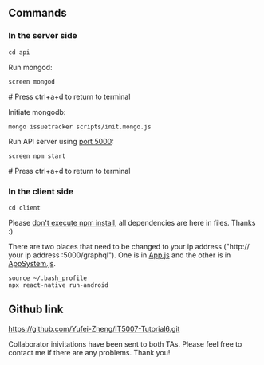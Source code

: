 ## Commands

### In the server side

```
cd api
```

Run mongod:

```
screen mongod
```

\# Press ctrl+a+d to return to terminal

Initiate mongodb:

```
mongo issuetracker scripts/init.mongo.js
```

Run API server using <u>port 5000</u>:

```
screen npm start
```

\# Press ctrl+a+d to return to terminal

### In the client side

```
cd client
```
Please <u>don't execute npm install</u>, all dependencies are here in files. Thanks :)

There are two places that need to be changed to your ip address ("http:// your ip address :5000/graphql"). One is in <u>App.js</u> and the other is in <u>AppSystem.js</u>.

```
source ~/.bash_profile
npx react-native run-android
```

## Github link

https://github.com/Yufei-Zheng/IT5007-Tutorial6.git

Collaborator inivitations have been sent to both TAs.  Please feel free to contact me if there are any problems. Thank you!
